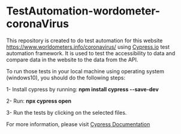 # TestAutomation-wordometer-coronaVirus
This repository is created to do test automation for this website https://www.worldometers.info/coronavirus/ using [Cypress.io](https://www.cypress.io/) test automation framework. It is used to test the accessibility to data and compare data in the website to the data from the API.


To run those tests in your local machine using operating system (windows10), you should do the following steps:



  1- Install cypress by running: **npm install cypress --save-dev**



  2- Run: **npx cypress open**



  3- Run the tests by clicking on the selected files.

For more information, please visit [Cypress Documentation](https://docs.cypress.io/guides/getting-started/installing-cypress.html#Opening-Cypress)
